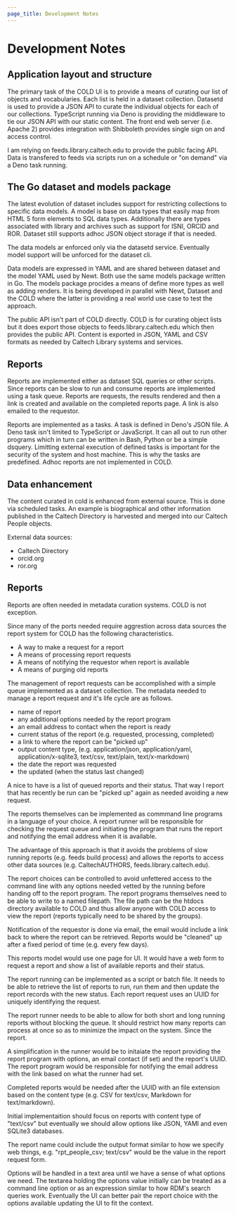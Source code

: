 ```yaml
---
page_title: Development Notes
---
```


Development Notes
=================

Application layout and structure
--------------------------------

The primary task of the COLD UI is to provide a means of curating our list of objects and vocabularies. Each list is held in a dataset collection. Datasetd is used to provide a JSON API to curate the individual objects for each of our collections. TypeScript running via Deno is providing the middleware to tie our JSON API with our static content. The front end web server (i.e. Apache 2) provides integration with Shibboleth provides single sign on and access control.

I am relying on feeds.library.caltech.edu to provide the public facing API.  Data is transfered to feeds via scripts run on a schedule or "on demand" via a Deno task running.

The Go dataset and models package
---------------------------------

The latest evolution of dataset includes support for restricting collections to specific data models. A model is base on data types that easily map from HTML 5 form elements to SQL data types.  Additionally there are types associated with library and archives such as support for ISNI, ORCID and ROR. Dataset still supports adhoc JSON object storage if that is needed.

The data models ar enforced only via the datasetd service.  Eventually model support will be unforced for the dataset cli.

Data models are expressed in YAML and are shared between dataset and the model YAML used by Newt. Both use the same models package written in Go. The models package procides a means of define more types as well as adding renders. It is being developed in parallel with Newt, Dataset and the COLD where the latter is providing a real world use case to test the approach.

The public API isn't part of COLD directly. COLD is for curating object lists but it does export those objects to feeds.library.caltech.edu which then provides the public API.  Content is exported in JSON, YAML and CSV formats as needed by Caltech Library systems and services.

Reports
-------

Reports are implemented either as dataset SQL queries or other scripts. Since reports can be slow to run and consume reports are implemented using a task queue. Reports are requests, the results rendered and then a link is created and available on the completed reports page. A link is also emailed to the requestor.

Reports are implemented as a tasks. A task is defined in Deno's JSON file. A Deno task isn't limited to TypeScript or JavaScript. It can all out to run other programs which in turn can be written in Bash, Python or be a simple dsquery. Limitting external execution of defined tasks is important for the security of the system and host machine.  This is why the tasks are predefined. Adhoc reports are not implemented in COLD.

Data enhancement
----------------

The content curated in cold is enhanced from external source. This is done via scheduled tasks. An example is biographical and other information published in the Caltech Directory is harvested and merged into our Caltech People objects.

External data sources:

- Caltech Directory
- orcid.org
- ror.org

Reports
-------

Reports are often needed in metadata curation systems.  COLD is not exception. 

Since many of the ports needed require aggrestion across data sources the report system for COLD has the following characteristics.

- A way to make a request for a report
- A means of processing report requests
- A means of notifying the requestor when report is available
- A means of purging old reports

The management of report requests can be accomplished with a simple queue implemented as a dataset collection. The metadata needed to manage
a report request and it's life cycle are as follows.

- name of report
- any additional options needed by the report program
- an email address to contact when the report is ready
- current status of the report (e.g. requested, processing, completed)
- a link to where the report can be "picked up"
- output content type, (e.g. application/json, application/yaml, application/x-sqlite3, text/csv, text/plain, text/x-markdown)
- the date the report was requested
- the updated (when the status last changed)

A nice to have is a list of queued reports and their status. That way I report that has recently be run can be "picked up" again as needed avoiding a new request.

The reports themselves can be implemented as commmand line programs in a language of your choice. A report runner will be responsible for checking the request queue and initiating the program that runs the report and notifying the email address when it is available.

The advantage of this approach is that it avoids the problems of slow running reports (e.g. feeds build process) and allows the reports to access other data sources (e.g. CaltechAUTHORS, feeds.library.caltech.edu).

The report choices can be controlled to avoid unfettered access to the command line with any options needed vetted by the running before handing off to the report program.  The report programs themselves need to be able to write to a named filepath.  The file path can be the htdocs directory available to COLD and thus allow anyone with COLD access to view the report (reports typically need to be shared by the groups).

Notification of the requestor is done via email, the email would include a link back to where the report can be retrieved. Reports would be "cleaned" up after a fixed period of time (e.g. every few days).

This reports model would use one page for UI. It would have a web form to request a report and show a list of available reports and their status.

The report running can be implemented as a script or batch file. It needs to be able to retrieve the list of reports to run, run them and then update the report records with the new status. Each report request uses an UUID for uniquely identifying the request. 

The report runner needs to be able to allow for both short and long running reports without blocking the queue.  It should restrict how many reports can process at once so as to minimize the impact on the system.  Since the report.

A simplification in the runner would be to initaiate the report providing the report program with options, an email contact (if set) and the report's UUID.  The report program would be responsible for notifying the email address with the link based on what the runner had set.  

Completed reports would be needed after the UUID with an file extension based on the content type (e.g. CSV for text/csv, Markdown for text/markdown).

Initial implementaition should focus on reports with content type of "text/csv" but eventually we should allow options like JSON, YAMl and even SQLite3 databases.

The report name could include the output format similar to how we specify web things, e.g. "rpt_people_csv; text/csv" would be the value in the report request form.

Options will be handled in a text area until we have a sense of what options we need.  The textarea holding the options value initially can be treated as a command line option or as an expression similar to how RDM's search queries work.  Eventually the UI can better pair the report choice with the options available updating the UI to fit the context.

